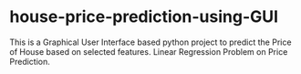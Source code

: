 # house-price-prediction-using-GUI
This is a Graphical User Interface based python project to predict the Price of House based on selected features. Linear Regression Problem on Price Prediction.
